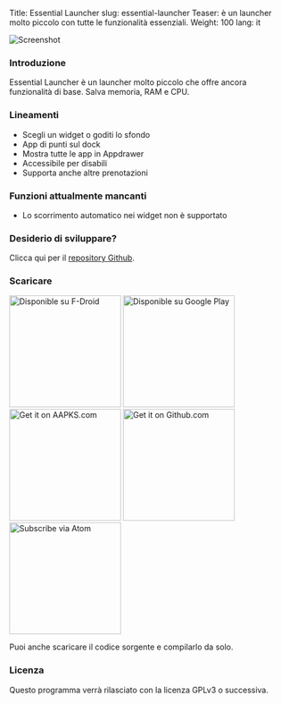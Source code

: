 Title: Essential Launcher
slug: essential-launcher
Teaser: è un launcher molto piccolo con tutte le funzionalità essenziali.
Weight: 100
lang: it

![Screenshot]({filename}/images/essential-launcher/handset1.png)

### Introduzione

Essential Launcher è un launcher molto piccolo che offre ancora funzionalità di base. Salva memoria, RAM e CPU.

### Lineamenti

- Scegli un widget o goditi lo sfondo
- App di punti sul dock
- Mostra tutte le app in Appdrawer
- Accessibile per disabili
- Supporta anche altre prenotazioni

### Funzioni attualmente mancanti

- Lo scorrimento automatico nei widget non è supportato

### Desiderio di sviluppare?

Clicca qui per il [repository Github](https://github.com/clemensbartz/essential-launcher).

### Scaricare

<a href="https://f-droid.org/app/de.clemensbartz.android.launcher"><img src="https://fdroid.gitlab.io/artwork/badge/get-it-on-it.png" alt="Disponible su F-Droid" width="200em"></a>
<a href='https://play.google.com/store/apps/details?id=de.clemensbartz.android.launcher&pcampaignid=MKT-Other-global-all-co-prtnr-py-PartBadge-Mar2515-1'><img alt='Disponible su Google Play' width="200px" src='https://play.google.com/intl/en_us/badges/images/generic/it_badge_web_generic.png'/></a>
<a href="https://aapks.com/apk/essential-launcher/"><img src="https://aapks.com/get.png" alt="Get it on AAPKS.com" width="200em"/></a>
<a href="https://github.com/clemensbartz/essential-launcher/releases/latest"><img src="https://raw.githubusercontent.com/clemensbartz/essential-launcher/release/v2.0/promo/graphics/en/get-github.png" alt="Get it on Github.com" width="200em"/></a>
<a href="https://github.com/clemensbartz/essential-launcher/releases.atom"><img src="https://raw.githubusercontent.com/clemensbartz/essential-launcher/release/v2.0/promo/graphics/en/subscribe-atom.png" alt="Subscribe via Atom" width="200em"/></a>

Puoi anche scaricare il codice sorgente e compilarlo da solo.

### Licenza

Questo programma verrà rilasciato con la licenza GPLv3 o successiva.
